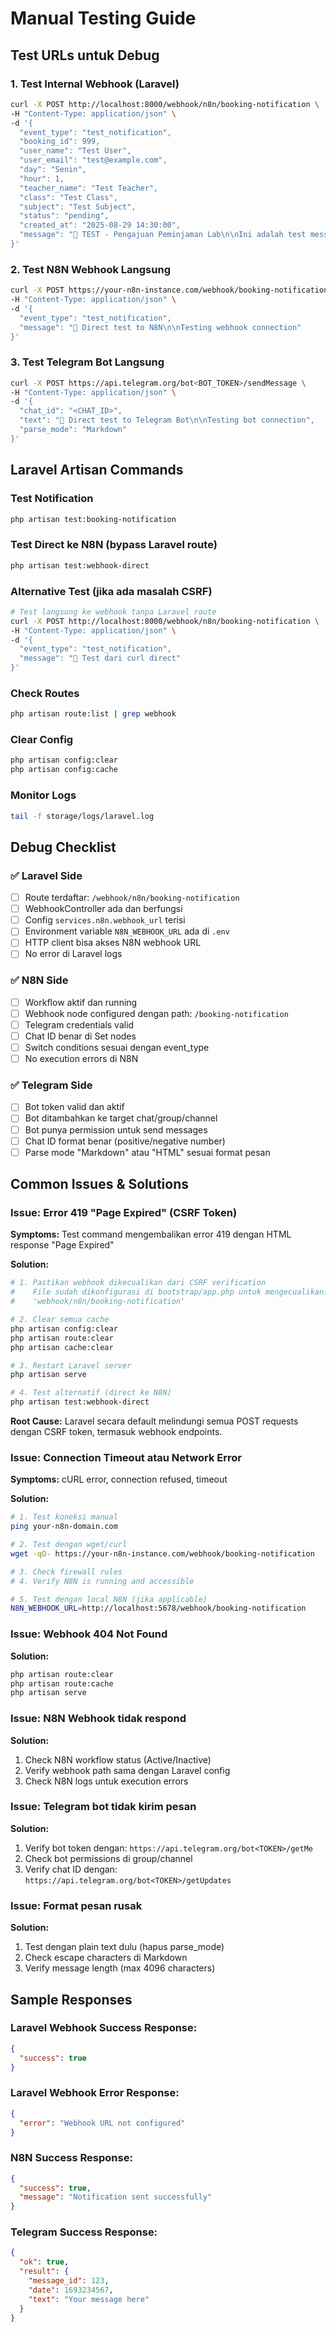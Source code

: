 # Manual Testing Guide

## Test URLs untuk Debug

### 1. Test Internal Webhook (Laravel)
```bash
curl -X POST http://localhost:8000/webhook/n8n/booking-notification \
-H "Content-Type: application/json" \
-d '{
  "event_type": "test_notification",
  "booking_id": 999,
  "user_name": "Test User",
  "user_email": "test@example.com", 
  "day": "Senin",
  "hour": 1,
  "teacher_name": "Test Teacher",
  "class": "Test Class", 
  "subject": "Test Subject",
  "status": "pending",
  "created_at": "2025-08-29 14:30:00",
  "message": "🧪 TEST - Pengajuan Peminjaman Lab\n\nIni adalah test message dari sistem."
}'
```

### 2. Test N8N Webhook Langsung
```bash
curl -X POST https://your-n8n-instance.com/webhook/booking-notification \
-H "Content-Type: application/json" \
-d '{
  "event_type": "test_notification",
  "message": "🧪 Direct test to N8N\n\nTesting webhook connection"
}'
```

### 3. Test Telegram Bot Langsung
```bash
curl -X POST https://api.telegram.org/bot<BOT_TOKEN>/sendMessage \
-H "Content-Type: application/json" \
-d '{
  "chat_id": "<CHAT_ID>",
  "text": "🧪 Direct test to Telegram Bot\n\nTesting bot connection",
  "parse_mode": "Markdown"
}'
```

## Laravel Artisan Commands

### Test Notification
```bash
php artisan test:booking-notification
```

### Test Direct ke N8N (bypass Laravel route)
```bash
php artisan test:webhook-direct
```

### Alternative Test (jika ada masalah CSRF)
```bash
# Test langsung ke webhook tanpa Laravel route
curl -X POST http://localhost:8000/webhook/n8n/booking-notification \
-H "Content-Type: application/json" \
-d '{
  "event_type": "test_notification",
  "message": "🧪 Test dari curl direct"
}'
```

### Check Routes
```bash
php artisan route:list | grep webhook
```

### Clear Config
```bash
php artisan config:clear
php artisan config:cache
```

### Monitor Logs
```bash
tail -f storage/logs/laravel.log
```

## Debug Checklist

### ✅ Laravel Side
- [ ] Route terdaftar: `/webhook/n8n/booking-notification`
- [ ] WebhookController ada dan berfungsi
- [ ] Config `services.n8n.webhook_url` terisi
- [ ] Environment variable `N8N_WEBHOOK_URL` ada di `.env`
- [ ] HTTP client bisa akses N8N webhook URL
- [ ] No error di Laravel logs

### ✅ N8N Side  
- [ ] Workflow aktif dan running
- [ ] Webhook node configured dengan path: `/booking-notification`
- [ ] Telegram credentials valid
- [ ] Chat ID benar di Set nodes
- [ ] Switch conditions sesuai dengan event_type
- [ ] No execution errors di N8N

### ✅ Telegram Side
- [ ] Bot token valid dan aktif
- [ ] Bot ditambahkan ke target chat/group/channel
- [ ] Bot punya permission untuk send messages
- [ ] Chat ID format benar (positive/negative number)
- [ ] Parse mode "Markdown" atau "HTML" sesuai format pesan

## Common Issues & Solutions

### Issue: Error 419 "Page Expired" (CSRF Token)
**Symptoms:** Test command mengembalikan error 419 dengan HTML response "Page Expired"

**Solution:**
```bash
# 1. Pastikan webhook dikecualikan dari CSRF verification
#    File sudah dikonfigurasi di bootstrap/app.php untuk mengecualikan:
#    'webhook/n8n/booking-notification'

# 2. Clear semua cache
php artisan config:clear
php artisan route:clear
php artisan cache:clear

# 3. Restart Laravel server
php artisan serve

# 4. Test alternatif (direct ke N8N)
php artisan test:webhook-direct
```

**Root Cause:** Laravel secara default melindungi semua POST requests dengan CSRF token, termasuk webhook endpoints.

### Issue: Connection Timeout atau Network Error
**Symptoms:** cURL error, connection refused, timeout

**Solution:**
```bash
# 1. Test koneksi manual
ping your-n8n-domain.com

# 2. Test dengan wget/curl
wget -qO- https://your-n8n-instance.com/webhook/booking-notification

# 3. Check firewall rules
# 4. Verify N8N is running and accessible

# 5. Test dengan local N8N (jika applicable)
N8N_WEBHOOK_URL=http://localhost:5678/webhook/booking-notification
```

### Issue: Webhook 404 Not Found
**Solution:** 
```bash
php artisan route:clear
php artisan route:cache
php artisan serve
```

### Issue: N8N Webhook tidak respond
**Solution:**
1. Check N8N workflow status (Active/Inactive)
2. Verify webhook path sama dengan Laravel config
3. Check N8N logs untuk execution errors

### Issue: Telegram bot tidak kirim pesan
**Solution:**
1. Verify bot token dengan: `https://api.telegram.org/bot<TOKEN>/getMe`
2. Check bot permissions di group/channel
3. Verify chat ID dengan: `https://api.telegram.org/bot<TOKEN>/getUpdates`

### Issue: Format pesan rusak
**Solution:**
1. Test dengan plain text dulu (hapus parse_mode)
2. Check escape characters di Markdown
3. Verify message length (max 4096 characters)

## Sample Responses

### Laravel Webhook Success Response:
```json
{
  "success": true
}
```

### Laravel Webhook Error Response:
```json
{
  "error": "Webhook URL not configured"
}
```

### N8N Success Response:
```json
{
  "success": true,
  "message": "Notification sent successfully"  
}
```

### Telegram Success Response:
```json
{
  "ok": true,
  "result": {
    "message_id": 123,
    "date": 1693234567,
    "text": "Your message here"
  }
}
```

